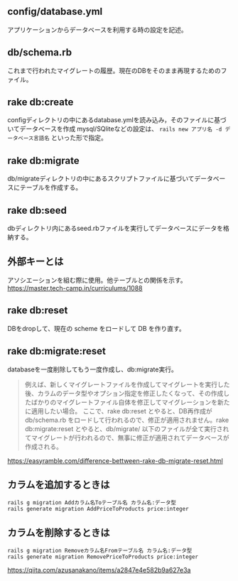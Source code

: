 ## config/database.yml
アプリケーションからデータベースを利用する時の設定を記述。

## db/schema.rb
これまで行われたマイグレートの履歴。現在のDBをそのまま再現するためのファイル。

## rake db:create
configディレクトリの中にあるdatabase.ymlを読み込み，そのファイルに基づいてデータベースを作成
mysql/SQliteなどの設定は、 `rails new アプリ名 -d データベース言語名` といった形で指定。

## rake db:migrate
db/migrateディレクトリの中にあるスクリプトファイルに基づいてデータベースにテーブルを作成する。

## rake db:seed
dbディレクトリ内にあるseed.rbファイルを実行してデータベースにデータを格納する。

## 外部キーとは
アソシエーションを組む際に使用。他テーブルとの関係を示す。
https://master.tech-camp.in/curriculums/1088

## rake db:reset
DBをdropして、現在の scheme をロードして DB を作り直す。

## rake db:migrate:reset
databaseを一度削除してもう一度作成し、db:migrate実行。

> 例えば、新しくマイグレートファイルを作成してマイグレートを実行した後、カラムのデータ型やオプション指定を修正したくなって、その作成したばかりのマイグレートファイル自体を修正してマイグレーションを新たに適用したい場合。
ここで、rake db:reset とやると、DB再作成が db/schema.rb をロードして行われるので、修正が適用されません。rake db:migrate:reset とやると、db/migrate/ 以下のファイルが全て実行されてマイグレートが行われるので、無事に修正が適用されてデータベースが作成される。

https://easyramble.com/difference-bettween-rake-db-migrate-reset.html

## カラムを追加するときは
```
rails g migration Addカラム名Toテーブル名 カラム名:データ型
rails generate migration AddPriceToProducts price:integer
```

## カラムを削除するときは
```
rails g migration Removeカラム名Fromテーブル名 カラム名:データ型
rails generate migration RemovePriceToProducts price:integer
```
https://qiita.com/azusanakano/items/a2847e4e582b9a627e3a
